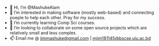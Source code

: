 - 👋 Hi, I’m @MashukeAlam
- 👀 I’m interested in making software (mostly web-based) and connecting poeple to help each other. Pray for my success.
- 🌱 I’m currently learning Comp Sci courses.
- 💞️ I’m looking to collaborate on some open source projects which are relatively small and less complex.
- 📫 Email me @ jimmashuke@gmail.com | mjim181145@bscse.uiu.ac.bd

<!---
MashukeAlam/MashukeAlam is a ✨ special ✨ repository because its `README.md` (this file) appears on your GitHub profile.
You can click the Preview link to take a look at your changes.
--->
